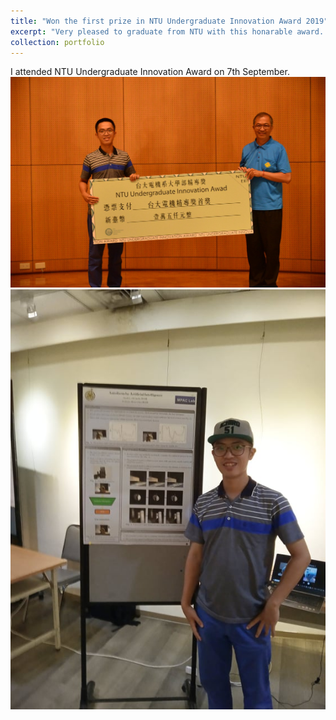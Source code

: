 ```yaml
---
title: "Won the first prize in NTU Undergraduate Innovation Award 2019"
excerpt: "Very pleased to graduate from NTU with this honarable award. <br/><img src='/images/Innovation_award.jpg' width="300" height="200">"
collection: portfolio
---
```


I attended NTU Undergraduate Innovation Award on 7th September.  
<img src='/images/Innovation_award.jpg'>
<img src='/images/Innovation_award2.jpg'>
